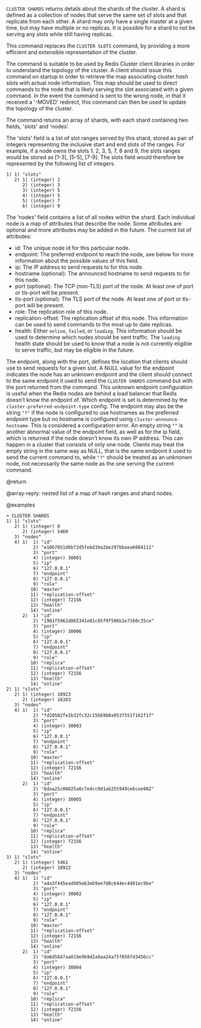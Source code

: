 `CLUSTER SHARDS` returns details about the shards of the cluster.
A shard is defined as a collection of nodes that serve the same set of slots and that replicate from each other.
A shard may only have a single master at a given time, but may have multiple or no replicas.
It is possible for a shard to not be serving any slots while still having replicas.

This command replaces the `CLUSTER SLOTS` command, by providing a more efficient and extensible representation of the cluster. 

The command is suitable to be used by Redis Cluster client libraries in order to understand the topology of the cluster.
A client should issue this command on startup in order to retrieve the map associating cluster *hash slots* with actual node information.
This map should be used to direct commands to the node that is likely serving the slot associated with a given command.
In the event the command is sent to the wrong node, in that it received a '-MOVED' redirect, this command can then be used to update the topology of the cluster.

The command returns an array of shards, with each shard containing two fields, 'slots' and 'nodes'. 

The 'slots' field is a list of slot ranges served by this shard, stored as pair of integers representing the inclusive start and end slots of the ranges.
For example, if a node owns the slots 1, 2, 3, 5, 7, 8 and 9, the slots ranges would be stored as [1-3], [5-5], [7-9].
The slots field would therefore be represented by the following list of integers.

```
1) 1) "slots"
   2) 1) (integer) 1
      2) (integer) 3
      3) (integer) 5
      4) (integer) 5
      5) (integer) 7
      6) (integer) 9
```

The 'nodes' field contains a list of all nodes within the shard.
Each individual node is a map of attributes that describe the node. 
Some attributes are optional and more attributes may be added in the future. 
The current list of attributes:

* id: The unique node id for this particular node.
* endpoint: The preferred endpoint to reach the node, see below for more information about the possible values of this field.
* ip: The IP address to send requests to for this node.
* hostname (optional): The announced hostname to send requests to for this node.
* port (optional): The TCP (non-TLS) port of the node. At least one of port or tls-port will be present.
* tls-port (optional): The TLS port of the node. At least one of port or tls-port will be present.
* role: The replication role of this node.
* replication-offset: The replication offset of this node. This information can be used to send commands to the most up to date replicas.
* health: Either `online`, `failed`, or `loading`. This information should be used to determine which nodes should be sent traffic. The `loading` health state should be used to know that a node is not currently eligible to serve traffic, but may be eligible in the future. 

The endpoint, along with the port, defines the location that clients should use to send requests for a given slot.
A NULL value for the endpoint indicates the node has an unknown endpoint and the client should connect to the same endpoint it used to send the `CLUSTER SHARDS` command but with the port returned from the command.
This unknown endpoint configuration is useful when the Redis nodes are behind a load balancer that Redis doesn't know the endpoint of.
Which endpoint is set is determined by the `cluster-preferred-endpoint-type` config.
The endpoint may also be the string `"?"` if the node is configured to use hostnames as the preferred endpoint type but no hostname is configured using `cluster-announce-hostname`.
This is considered a configuration error.
An empty string `""` is another abnormal value of the endpoint field, as well as for the ip field, which is returned if the node doesn't know its own IP address.
This can happen in a cluster that consists of only one node.
Clients may treat the empty string in the same way as NULL, that is the same endpoint it used to send the current command to, while `"?"` should be treated as an unknonwn node, not necessarily the same node as the one serving the current command.

@return

@array-reply: nested list of a map of hash ranges and shard nodes.

@examples

```
> CLUSTER SHARDS
1) 1) "slots"
   2) 1) (integer) 0
      2) (integer) 5460
   3) "nodes"
   4) 1)  1) "id"
          2) "e10b7051d6bf2d5febd39a2be297bbaea6084111"
          3) "port"
          4) (integer) 30001
          5) "ip"
          6) "127.0.0.1"
          7) "endpoint"
          8) "127.0.0.1"
          9) "role"
         10) "master"
         11) "replication-offset"
         12) (integer) 72156
         13) "health"
         14) "online"
      2)  1) "id"
          2) "1901f5962d865341e81c85f9f596b1e7160c35ce"
          3) "port"
          4) (integer) 30006
          5) "ip"
          6) "127.0.0.1"
          7) "endpoint"
          8) "127.0.0.1"
          9) "role"
         10) "replica"
         11) "replication-offset"
         12) (integer) 72156
         13) "health"
         14) "online"
2) 1) "slots"
   2) 1) (integer) 10923
      2) (integer) 16383
   3) "nodes"
   4) 1)  1) "id"
          2) "fd20502fe1b32fc32c15b69b0a9537551f162f1f"
          3) "port"
          4) (integer) 30003
          5) "ip"
          6) "127.0.0.1"
          7) "endpoint"
          8) "127.0.0.1"
          9) "role"
         10) "master"
         11) "replication-offset"
         12) (integer) 72156
         13) "health"
         14) "online"
      2)  1) "id"
          2) "6daa25c08025a0c7e4cc0d1ab255949ce6cee902"
          3) "port"
          4) (integer) 30005
          5) "ip"
          6) "127.0.0.1"
          7) "endpoint"
          8) "127.0.0.1"
          9) "role"
         10) "replica"
         11) "replication-offset"
         12) (integer) 72156
         13) "health"
         14) "online"
3) 1) "slots"
   2) 1) (integer) 5461
      2) (integer) 10922
   3) "nodes"
   4) 1)  1) "id"
          2) "a4a3f445ead085eb3eb9ee7d8c644ec4481ec9be"
          3) "port"
          4) (integer) 30002
          5) "ip"
          6) "127.0.0.1"
          7) "endpoint"
          8) "127.0.0.1"
          9) "role"
         10) "master"
         11) "replication-offset"
         12) (integer) 72156
         13) "health"
         14) "online"
      2)  1) "id"
          2) "da6d5847aa019e9b9d2a8aa24a75f856fd3456cc"
          3) "port"
          4) (integer) 30004
          5) "ip"
          6) "127.0.0.1"
          7) "endpoint"
          8) "127.0.0.1"
          9) "role"
         10) "replica"
         11) "replication-offset"
         12) (integer) 72156
         13) "health"
         14) "online"
```
